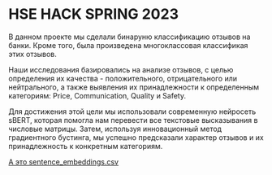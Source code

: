 # HSE HACK SPRING 2023

В данном проекте мы сделали бинаруню классификацию отзывов на банки. Кроме того, была произведена многоклассовая классификая этих отзывов.

Наши исследования базировались на анализе отзывов, с целью определения их качества - положительного, отрицательного или нейтрального, а также выявления их принадлежности к определенным категориям: Price, Communication, Quality и Safety.

Для достижения этой цели мы использовали современную нейросеть sBERT, которая помогла нам перевести все текстовые высказывания в числовые матрицы. Затем, используя инновационный метод градиентного бустинга, мы успешно предсказали характер отзывов и их принадлежность к конкретным категориям.

[А это sentence_embeddings.csv](https://drive.google.com/file/d/1oU0EdpDmTox9qYq6TJus0Y_W_EG4NFYE/view?usp=share_link)

